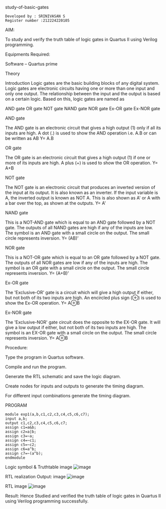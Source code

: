 study-of-basic-gates
```
Developed by : SRINIVASAN S
Register number :212224220105
```
AIM:

To study and verify the truth table of logic gates in Quartus II using Verilog programming.

Equipments Required:

Software – Quartus prime

Theory

Introduction Logic gates are the basic building blocks of any digital system. Logic gates are electronic circuits having one or more than one input and only one output. The relationship between the input and the output is based on a certain logic. Based on this, logic gates are named as

AND gate OR gate NOT gate NAND gate NOR gate Ex-OR gate Ex-NOR gate

AND gate

The AND gate is an electronic circuit that gives a high output (1) only if all its inputs are high. A dot (.) is used to show the AND operation i.e. A.B or can be written as AB Y= A.B

OR gate

The OR gate is an electronic circuit that gives a high output (1) if one or more of its inputs are high. A plus (+) is used to show the OR operation. Y= A+B

NOT gate

The NOT gate is an electronic circuit that produces an inverted version of the input at its output. It is also known as an inverter. If the input variable is A, the inverted output is known as NOT A. This is also shown as A' or A with a bar over the top, as shown at the outputs. Y= A'

NAND gate

This is a NOT-AND gate which is equal to an AND gate followed by a NOT gate. The outputs of all NAND gates are high if any of the inputs are low. The symbol is an AND gate with a small circle on the output. The small circle represents inversion. Y= (AB)’

NOR gate

This is a NOT-OR gate which is equal to an OR gate followed by a NOT gate. The outputs of all NOR gates are low if any of the inputs are high. The symbol is an OR gate with a small circle on the output. The small circle represents inversion. Y= (A+B)’

Ex-OR gate

The 'Exclusive-OR' gate is a circuit which will give a high output if either, but not both of its two inputs are high. An encircled plus sign (⊕) is used to show the Ex-OR operation. Y= A⊕B

Ex-NOR gate

The 'Exclusive-NOR' gate circuit does the opposite to the EX-OR gate. It will give a low output if either, but not both of its two inputs are high. The symbol is an EX-OR gate with a small circle on the output. The small circle represents inversion. Y= A⊕B

Procedure:

Type the program in Quartus software.

Compile and run the program.

Generate the RTL schematic and save the logic diagram.

Create nodes for inputs and outputs to generate the timing diagram.

For different input combinations generate the timing diagram.

PROGRAM
```
module exp1(a,b,c1,c2,c3,c4,c5,c6,c7);
input a,b;
output c1,c2,c3,c4,c5,c6,c7;
assign c1=a&b;
assign c2=a|b;
assign c3=~a;
assign c4=~c1;
assign c5=~c2;
assign c6=a^b;
assign c7=~(a^b);
endmodule
```
Logic symbol & Truthtable image
![image](https://github.com/user-attachments/assets/cbb0b8cc-b7fe-43fa-a177-c8b8136e478d)

RTL realization Output: image
![image](https://github.com/user-attachments/assets/7758406b-0ea6-4293-bee1-42672bbd4922)

RTL image
![image](https://github.com/user-attachments/assets/42d3c6d4-fcb1-4e82-9de3-3e062280ffcc)

Result: Hence Studied and verified the truth table of logic gates in Quartus II using Verilog programming successfully.
